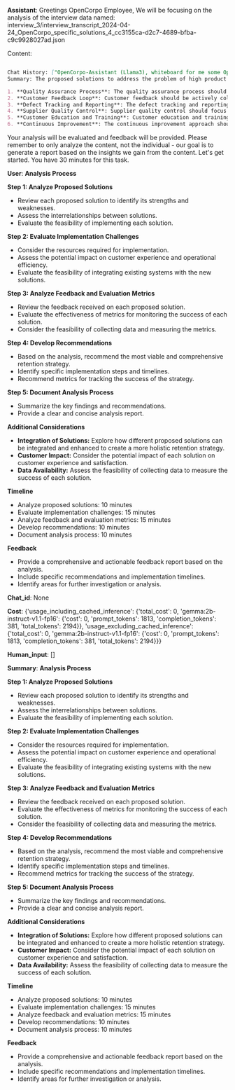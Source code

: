 **Assistant**: Greetings OpenCorpo Employee, We will be focusing on the analysis of the interview data named: interview_3/interview_transcript_2024-04-24_OpenCorpo_specific_solutions_4_cc3155ca-d2c7-4689-bfba-c9c9928027ad.json 


 Content: 

 ```md

 Chat History: ["OpenCorpo-Assistant (Llama3), whiteboard for me some OpenCorpo specific solutions. Propose a solution for customer acquisition. I will evaluate your answers and give my feedback, then propose a problem to you. You will answer and I will evaluate. Let's now begin. You have 30 minutes.", '**Solution for Customer Acquisition**\n\n**Problem:**\n\n* High cost of acquiring new customers, resulting in a low return on investment (ROI) for marketing campaigns.\n\n**OpenCorpo Solutions:**\n\n**1. Predictive Lead Generation:**\n* Utilize machine learning algorithms to identify and target potential customers based on their likelihood of converting.\n* Use social media analytics, website traffic data, and demographic information to create predictive models that identify high-value prospects.\n\n**2. Automated Lead Qualification:**\n* Implement automated workflows to filter and qualify leads based on pre-defined criteria.\n* Use chatbots or virtual assistants to engage with potential customers and guide them through the qualification process.\n\n**3. Personalized Content Marketing:**\n* Create tailored content for different customer segments based on their interests, demographics, and behavior.\n* Use email marketing, social media advertising, and other channels to deliver relevant content that resonates with prospects.\n\n**4. Targeted Customer Offers:**\n* Develop personalized offers and incentives tailored to the specific needs and preferences of different customer segments.\n* Use behavioral segmentation to create targeted campaigns that address the specific challenges and opportunities of each group.\n\n**5. Data-Driven Attribution Modeling:**\n* Track the effectiveness of marketing efforts across different channels and touchpoints.\n* Use data analytics to identify the most effective strategies and optimize future campaigns for better ROI.\n\n**6. Customer Relationship Management (CRM):**\n* Implement a comprehensive CRM system to track all customer interactions, nurture prospects, and provide personalized support.\n* Use CRM automation tools to streamline processes and improve efficiency.\n\n**Evaluation:**\n\n* Assess the impact of these solutions on lead generation costs, conversion rates, and ROI.\n* Track key performance indicators (KPIs) such as lead volume, conversion rates, and customer lifetime value.\n* Regularly evaluate and refine the solutions based on data insights.', "**Evaluation Feedback**\n\nYour proposed solution for customer acquisition is comprehensive and well-structured. You've identified six potential solutions that address various aspects of the problem, from predictive lead generation to customer relationship management.\n\nHere's a breakdown of your solutions:\n\n1. **Predictive Lead Generation:** This solution has the potential to significantly reduce costs associated with marketing campaigns by targeting high-value prospects. However, it may require significant investment in data analytics and machine learning capabilities.\n2. **Automated Lead Qualification:** This solution can help streamline the lead qualification process, reducing manual effort and improving accuracy. However, it may not be effective if the qualifying criteria are not well-defined or if there is a high volume of low-quality leads.\n3. **Personalized Content Marketing:** This solution has the potential to increase engagement and conversion rates by providing relevant content to prospects. However, it may require significant investment in creating tailored content for different customer segments.\n4. **Targeted Customer Offers:** This solution can help improve conversion rates by providing personalized offers that address specific needs and preferences. However, it may require significant investment in data analytics and segmentation capabilities.\n5. **Data-Driven Attribution Modeling:** This solution is crucial in tracking the effectiveness of marketing efforts across different channels and touchpoints. However, it may require significant investment in data infrastructure and analysis capabilities.\n6. **Customer Relationship Management (CRM):** This solution can help improve customer relationships by providing personalized support and nurturing prospects. However, it may require significant investment in CRM system implementation and training.\n\nTo further evaluate the effectiveness of these solutions, I recommend implementing a phased approach to pilot the most promising initiatives. This will allow for incremental investment and rapid iteration based on data insights.\n\n**Next Problem:**\n\n\n* *Customer Retention is Low*, resulting in high churn rates and lost revenue.\n\nCan you propose solutions to address this problem?", '**Solution 1: Customer Loyalty Programs**\n* Develop comprehensive loyalty programs that reward repeat customers, incentivize purchases, and foster brand advocacy.\n* Use personalized rewards, exclusive offers, and personalized communications to enhance customer satisfaction and retention.\n\n**Solution 2: Personalized Communication**\n* Segment customers based on their purchase history and behavior, and tailor communication channels, content, and offers accordingly.\n* Use chatbots or virtual assistants to provide personalized support and answer questions promptly.\n\n**Solution 3: Feedback Management**\n* Establish a robust feedback mechanism to encourage customers to share their thoughts and suggestions.\n* Analyze feedback data to identify areas for improvement and address customer concerns proactively.\n\n**Solution 4: Cross-Channel Marketing**\n* Integrate marketing efforts across multiple channels, such as social media, email marketing, and paid advertising.\n* Use consistent messaging and branding to maintain brand awareness and drive repeat purchases.\n\n**Solution 5: Social Media Engagement**\n* Actively engage with customers on social media platforms to build relationships, foster loyalty, and gather insights.\n* Host contests, giveaways, and live events to generate excitement and encourage brand promotion.\n\n**Solution 6: Predictive Maintenance**\n* Utilize machine learning algorithms to identify potential issues before they arise, reducing downtime and increasing customer satisfaction.\n* Offer preventive maintenance services and proactive alerts to prevent customer churn.', "*Evaluation Feedback*\n\nYour proposed solutions for improving customer retention are well-structured and comprehensive. Here's a breakdown of your ideas:\n\n1. **Customer Loyalty Programs**: This solution has the potential to increase customer loyalty and retention by providing personalized rewards and incentives. However, it may require significant investment in program development and maintenance.\n2. **Personalized Communication**: This solution can help enhance customer satisfaction and retention by providing tailored communication channels and content. However, it may require significant investment in data analytics and segmentation capabilities.\n3. **Feedback Management**: This solution is crucial in gathering insights from customers to identify areas for improvement and address concerns proactively. However, it may require significant investment in feedback infrastructure and analysis capabilities.\n4. **Cross-Channel Marketing**: This solution can help maintain brand awareness and drive repeat purchases by integrating marketing efforts across multiple channels. However, it may require significant investment in marketing automation and coordination capabilities.\n5. **Social Media Engagement**: This solution has the potential to build relationships with customers and foster loyalty through social media engagement. However, it may require significant investment in content creation and community management.\n6. **Predictive Maintenance**: This solution can help reduce downtime and increase customer satisfaction by identifying potential issues before they arise. However, it may require significant investment in machine learning algorithms and data analytics.\n\nTo further evaluate the effectiveness of these solutions, I recommend implementing a phased approach to pilot the most promising initiatives. This will allow for incremental investment and rapid iteration based on data insights.\n\nAdditionally, I would like to highlight that some of your solutions are interrelated (e.g., customer loyalty programs and personalized communication). It may be beneficial to consider how these solutions can be integrated or bundled to create a more comprehensive retention strategy.\n\n*Next Problem:*\n\n*  *High Product Return Rate*, resulting in waste and lost revenue.\nCan you propose solutions to address this problem?", '**Solution 1: Quality Assurance Process**\n* Implement a robust quality assurance process to identify and correct defects before they reach customers.\n* Conduct regular inspections of products and services to ensure compliance with standards.\n\n**Solution 2: Customer Feedback Loop**\n* Establish a comprehensive customer feedback loop to collect and act on customer insights.\n* Use feedback to make product improvements, resolve customer issues, and foster loyalty.\n\n**Solution 3: Defect Tracking and Reporting**\n* Implement advanced defect tracking and reporting tools to identify and monitor recurring issues.\n* Share this data with the team for proactive problem resolution and prevention.\n\n**Solution 4: Supplier Quality Control**\n* Collaborate closely with suppliers to ensure they meet quality standards and adhere to ethical practices.\n* Conduct regular audits and inspections to verify compliance.\n\n**Solution 5: Customer Education and Training**\n* Provide training and education materials to customers on the product or service, enhancing their understanding and satisfaction.\n* Offer personalized support and troubleshooting to address customer concerns effectively.\n\n**Solution 6: Continuous Improvement**\n* Regularly review customer feedback, product performance, and market trends to identify areas for improvement.\n* Implement a culture of continuous improvement to ensure the product or service remains competitive.', "*Evaluation Feedback*\nYour proposed solutions for reducing high product return rates are well-structured and comprehensive. Here's a breakdown of your ideas:\n1. **Quality Assurance Process**: This solution has the potential to significantly reduce defects by implementing a robust quality assurance process. However, it may require significant investment in inspection infrastructure and personnel.\n2. **Customer Feedback Loop**: This solution is crucial in collecting customer insights and acting on them to make product improvements. However, it may require significant investment in feedback infrastructure and analysis capabilities.\n3. **Defect Tracking and Reporting**: This solution can help identify and monitor recurring issues by implementing advanced defect tracking and reporting tools. However, it may require significant investment in data analytics and reporting capabilities.\n4. **Supplier Quality Control**: This solution is crucial in ensuring suppliers meet quality standards and adhere to ethical practices. However, it may require significant investment in auditing and inspection infrastructure.\n5. **Customer Education and Training**: This solution can help enhance customer understanding and satisfaction by providing training and education materials. However, it may require significant investment in content creation and support infrastructure.\n6. **Continuous Improvement** *", 'The proposed solutions to address the problem of high product return rates are all well-structured and comprehensive. The following feedback should be considered:\n\n1. **Quality Assurance Process**: The quality assurance process should be designed to focus on preventing defects in the first place. Consider incorporating risk management techniques to identify potential issues and proactively address defects.\n2. **Customer Feedback Loop**: Customer feedback should be actively collected, analyzed, and acted upon to ensure that product improvements are driven by customer insights. Consider integrating with existing customer support channels for seamless feedback integration.\n3. **Defect Tracking and Reporting**: The defect tracking and reporting process should be designed to provide actionable insights to the team. Consider leveraging data analytics tools to identify trends and patterns in product defects to enable proactive prevention measures.\n4. **Supplier Quality Control**: Supplier quality control should focus on ensuring that suppliers meet quality standards and adhere to ethical practices. Consider collaborating with suppliers to implement supplier quality management systems to ensure continuous compliance.\n5. **Customer Education and Training**: Customer education and training should be designed to empower customers with the knowledge and skills necessary to use the product or service effectively. Consider offering personalized training sessions to address specific customer issues.\n6. **Continuous Improvement**: The continuous improvement approach should be integrated throughout the product lifecycle, from design to development to manufacturing, customer support, and feedback collection. Continuous improvement efforts should focus on identifying and addressing root causes of product return rates.'] 
 Summary: The proposed solutions to address the problem of high product return rates are all well-structured and comprehensive. The following feedback should be considered:

1. **Quality Assurance Process**: The quality assurance process should be designed to focus on preventing defects in the first place. Consider incorporating risk management techniques to identify potential issues and proactively address defects.
2. **Customer Feedback Loop**: Customer feedback should be actively collected, analyzed, and acted upon to ensure that product improvements are driven by customer insights. Consider integrating with existing customer support channels for seamless feedback integration.
3. **Defect Tracking and Reporting**: The defect tracking and reporting process should be designed to provide actionable insights to the team. Consider leveraging data analytics tools to identify trends and patterns in product defects to enable proactive prevention measures.
4. **Supplier Quality Control**: Supplier quality control should focus on ensuring that suppliers meet quality standards and adhere to ethical practices. Consider collaborating with suppliers to implement supplier quality management systems to ensure continuous compliance.
5. **Customer Education and Training**: Customer education and training should be designed to empower customers with the knowledge and skills necessary to use the product or service effectively. Consider offering personalized training sessions to address specific customer issues.
6. **Continuous Improvement**: The continuous improvement approach should be integrated throughout the product lifecycle, from design to development to manufacturing, customer support, and feedback collection. Continuous improvement efforts should focus on identifying and addressing root causes of product return rates. 
``` 


 Your analysis will be evaluated and feedback will be provided. Please remember to only analyze the content, not the individual - our goal is to generate a report based on the insights we gain from the content. Let's get started. You have 30 minutes for this task.

**User**: **Analysis Process**

**Step 1: Analyze Proposed Solutions**
- Review each proposed solution to identify its strengths and weaknesses.
- Assess the interrelationships between solutions.
- Evaluate the feasibility of implementing each solution.

**Step 2: Evaluate Implementation Challenges**
- Consider the resources required for implementation.
- Assess the potential impact on customer experience and operational efficiency.
- Evaluate the feasibility of integrating existing systems with the new solutions.

**Step 3: Analyze Feedback and Evaluation Metrics**
- Review the feedback received on each proposed solution.
- Evaluate the effectiveness of metrics for monitoring the success of each solution.
- Consider the feasibility of collecting data and measuring the metrics.

**Step 4: Develop Recommendations**
- Based on the analysis, recommend the most viable and comprehensive retention strategy.
- Identify specific implementation steps and timelines.
- Recommend metrics for tracking the success of the strategy.

**Step 5: Document Analysis Process**
- Summarize the key findings and recommendations.
- Provide a clear and concise analysis report.

**Additional Considerations**

- **Integration of Solutions:** Explore how different proposed solutions can be integrated and enhanced to create a more holistic retention strategy.
- **Customer Impact:** Consider the potential impact of each solution on customer experience and satisfaction.
- **Data Availability:** Assess the feasibility of collecting data to measure the success of each solution.

**Timeline**

- Analyze proposed solutions: 10 minutes
- Evaluate implementation challenges: 15 minutes
- Analyze feedback and evaluation metrics: 15 minutes
- Develop recommendations: 10 minutes
- Document analysis process: 10 minutes

**Feedback**

- Provide a comprehensive and actionable feedback report based on the analysis.
- Include specific recommendations and implementation timelines.
- Identify areas for further investigation or analysis.

**Chat_id**: None

**Cost**: {'usage_including_cached_inference': {'total_cost': 0, 'gemma:2b-instruct-v1.1-fp16': {'cost': 0, 'prompt_tokens': 1813, 'completion_tokens': 381, 'total_tokens': 2194}}, 'usage_excluding_cached_inference': {'total_cost': 0, 'gemma:2b-instruct-v1.1-fp16': {'cost': 0, 'prompt_tokens': 1813, 'completion_tokens': 381, 'total_tokens': 2194}}}

**Human_input**: []

**Summary**: **Analysis Process**

**Step 1: Analyze Proposed Solutions**
- Review each proposed solution to identify its strengths and weaknesses.
- Assess the interrelationships between solutions.
- Evaluate the feasibility of implementing each solution.

**Step 2: Evaluate Implementation Challenges**
- Consider the resources required for implementation.
- Assess the potential impact on customer experience and operational efficiency.
- Evaluate the feasibility of integrating existing systems with the new solutions.

**Step 3: Analyze Feedback and Evaluation Metrics**
- Review the feedback received on each proposed solution.
- Evaluate the effectiveness of metrics for monitoring the success of each solution.
- Consider the feasibility of collecting data and measuring the metrics.

**Step 4: Develop Recommendations**
- Based on the analysis, recommend the most viable and comprehensive retention strategy.
- Identify specific implementation steps and timelines.
- Recommend metrics for tracking the success of the strategy.

**Step 5: Document Analysis Process**
- Summarize the key findings and recommendations.
- Provide a clear and concise analysis report.

**Additional Considerations**

- **Integration of Solutions:** Explore how different proposed solutions can be integrated and enhanced to create a more holistic retention strategy.
- **Customer Impact:** Consider the potential impact of each solution on customer experience and satisfaction.
- **Data Availability:** Assess the feasibility of collecting data to measure the success of each solution.

**Timeline**

- Analyze proposed solutions: 10 minutes
- Evaluate implementation challenges: 15 minutes
- Analyze feedback and evaluation metrics: 15 minutes
- Develop recommendations: 10 minutes
- Document analysis process: 10 minutes

**Feedback**

- Provide a comprehensive and actionable feedback report based on the analysis.
- Include specific recommendations and implementation timelines.
- Identify areas for further investigation or analysis.

